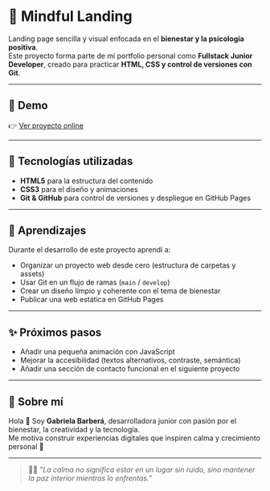 # 🌿 Mindful Landing

Landing page sencilla y visual enfocada en el **bienestar y la psicología positiva**.  
Este proyecto forma parte de mi portfolio personal como **Fullstack Junior Developer**, creado para practicar **HTML, CSS y control de versiones con Git**.

---

## 💫 Demo
👉 [Ver proyecto online](https://gabrielabarberafernandez.github.io/mindful-landing/)

---

## 🎨 Tecnologías utilizadas
- **HTML5** para la estructura del contenido  
- **CSS3** para el diseño y animaciones  
- **Git & GitHub** para control de versiones y despliegue en GitHub Pages  

---

## 🌱 Aprendizajes
Durante el desarrollo de este proyecto aprendí a:
- Organizar un proyecto web desde cero (estructura de carpetas y assets)  
- Usar Git en un flujo de ramas (`main` / `develop`)  
- Crear un diseño limpio y coherente con el tema de bienestar  
- Publicar una web estática en GitHub Pages  

---


## ✨ Próximos pasos
- Añadir una pequeña animación con JavaScript  
- Mejorar la accesibilidad (textos alternativos, contraste, semántica)  
- Añadir una sección de contacto funcional en el siguiente proyecto  

---

## 💌 Sobre mí
Hola 👋 Soy **Gabriela Barberá**, desarrolladora junior con pasión por el bienestar, la creatividad y la tecnología.  
Me motiva construir experiencias digitales que inspiren calma y crecimiento personal 🌸  


---

> 🧘‍♀️ *"La calma no significa estar en un lugar sin ruido, sino mantener la paz interior mientras lo enfrentas."*
